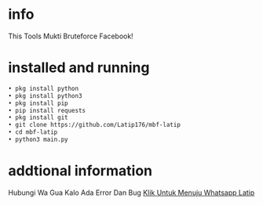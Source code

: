 # info
This Tools Mukti Bruteforce Facebook!
# installed and running
```BASH
• pkg install python
• pkg install python3
• pkg install pip
• pip install requests
• pkg install git
• git clone https://github.com/Latip176/mbf-latip
• cd mbf-latip
• python3 main.py
```
# addtional information
Hubungi Wa Gua Kalo Ada Error Dan Bug
<a href="https://api.whatsapp.com/send?phone=+6283870396203&text=Hallo">Klik Untuk Menuju Whatsapp Latip</a>
